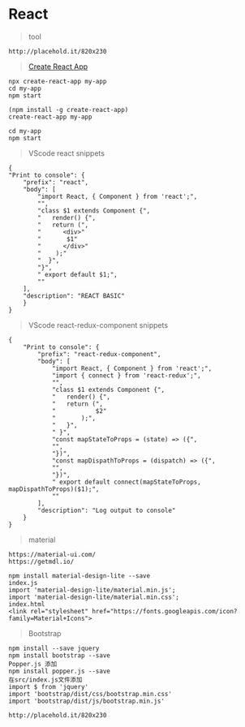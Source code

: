 # React
>tool

    http://placehold.it/820x230

>[Create React App](https://facebook.github.io/create-react-app/)

    npx create-react-app my-app
    cd my-app
    npm start

    (npm install -g create-react-app)
    create-react-app my-app

    cd my-app
    npm start

>VScode react snippets

    {
    "Print to console": {
        "prefix": "react",
        "body": [
            "import React, { Component } from 'react';",
            "",
            "class $1 extends Component {",
            "   render() {",
            "   return (",
            "      <div>"
            "       $1"
            "      </div>"
            "    );"
            "  }",
            "}",
            " export default $1;",
            ""
        ],
        "description": "REACT BASIC"
        }
    }

>VScode react-redux-component snippets

    {
        "Print to console": {
            "prefix": "react-redux-component",
            "body": [
                "import React, { Component } from 'react';",
                "import { connect } from 'react-redux';",
                "",
                "class $1 extends Component {",
                "   render() {",
                "   return (",
                "			$2"
                "		);",
                "	}",
                " }",
                "const mapStateToProps = (state) => ({",
                "",
                "})",
                "const mapDispathToProps = (dispatch) => ({",
                "",
                "})",
                " export default connect(mapStateToProps, mapDispathToProps)($1);",
                ""
            ],
            "description": "Log output to console"
        }
    }

> material

    https://material-ui.com/
    https://getmdl.io/

    npm install material-design-lite --save
    index.js
    import 'material-design-lite/material.min.js';
    import 'material-design-lite/material.min.css';
    index.html
    <link rel="stylesheet" href="https://fonts.googleapis.com/icon?family=Material+Icons">

>Bootstrap

    npm install --save jquery
    npm install bootstrap --save
    Popper.js 添加
    npm install popper.js --save
    在src/index.js文件添加
    import $ from 'jquery'
    import 'bootstrap/dist/css/bootstrap.min.css'
    import 'bootstrap/dist/js/bootstrap.min.js'

    http://placehold.it/820x230

